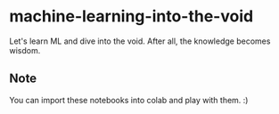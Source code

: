 # machine-learning-into-the-void
Let's learn ML and dive into the void.
After all, the knowledge becomes wisdom.

## Note
You can import these notebooks into colab and play with them. :)

